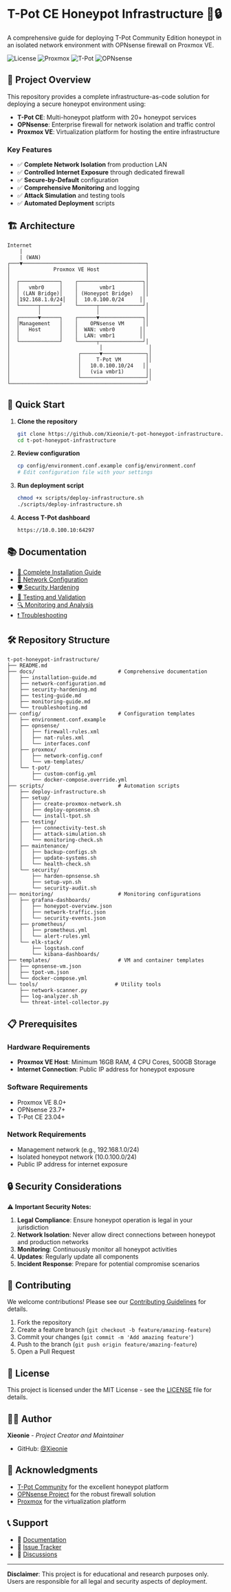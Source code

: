 # T-Pot CE Honeypot Infrastructure 🍯🔒

A comprehensive guide for deploying T-Pot Community Edition honeypot in an isolated network environment with OPNsense firewall on Proxmox VE.

![License](https://img.shields.io/badge/license-MIT-blue.svg)
![Proxmox](https://img.shields.io/badge/Proxmox-VE-orange)
![T-Pot](https://img.shields.io/badge/T--Pot-CE-green)
![OPNsense](https://img.shields.io/badge/OPNsense-Firewall-red)

## 🎯 Project Overview

This repository provides a complete infrastructure-as-code solution for deploying a secure honeypot environment using:

- **T-Pot CE**: Multi-honeypot platform with 20+ honeypot services
- **OPNsense**: Enterprise firewall for network isolation and traffic control
- **Proxmox VE**: Virtualization platform for hosting the entire infrastructure

### Key Features

- ✅ **Complete Network Isolation** from production LAN
- ✅ **Controlled Internet Exposure** through dedicated firewall
- ✅ **Secure-by-Default** configuration
- ✅ **Comprehensive Monitoring** and logging
- ✅ **Attack Simulation** and testing tools
- ✅ **Automated Deployment** scripts

## 🏗️ Architecture

```
Internet
    |
    | (WAN)
┌───▼────────────────────────────────────────┐
│              Proxmox VE Host               │
│                                            │
│  ┌─────────────┐    ┌─────────────────────┐│
│  │   vmbr0     │    │       vmbr1         ││
│  │ (LAN Bridge)│    │ (Honeypot Bridge)   ││
│  │192.168.1.0/24│   │  10.0.100.0/24     ││
│  └──────┬──────┘    └──────┬──────────────┘│
│         │                  │               │
│  ┌──────▼──────┐    ┌──────▼──────────────┐│
│  │Management   │    │    OPNsense VM      ││
│  │   Host      │    │  WAN: vmbr0        ││
│  │             │    │  LAN: vmbr1        ││
│  └─────────────┘    └──────┬──────────────┘│
│                             │               │
│                      ┌──────▼──────────────┐│
│                      │     T-Pot VM        ││
│                      │   10.0.100.10/24   ││
│                      │   (via vmbr1)       ││
│                      └─────────────────────┘│
└────────────────────────────────────────────┘
```

## 🚀 Quick Start

1. **Clone the repository**
   ```bash
   git clone https://github.com/Xieonie/t-pot-honeypot-infrastructure.git
   cd t-pot-honeypot-infrastructure
   ```

2. **Review configuration**
   ```bash
   cp config/environment.conf.example config/environment.conf
   # Edit configuration file with your settings
   ```

3. **Run deployment script**
   ```bash
   chmod +x scripts/deploy-infrastructure.sh
   ./scripts/deploy-infrastructure.sh
   ```

4. **Access T-Pot dashboard**
   ```
   https://10.0.100.10:64297
   ```

## 📚 Documentation

- [📖 Complete Installation Guide](docs/installation-guide.md)
- [🔧 Network Configuration](docs/network-configuration.md)
- [🛡️ Security Hardening](docs/security-hardening.md)
- [🧪 Testing and Validation](docs/testing-guide.md)
- [🔍 Monitoring and Analysis](docs/monitoring-guide.md)
- [❗ Troubleshooting](docs/troubleshooting.md)

## 🛠️ Repository Structure

```
t-pot-honeypot-infrastructure/
├── README.md
├── docs/                           # Comprehensive documentation
│   ├── installation-guide.md
│   ├── network-configuration.md
│   ├── security-hardening.md
│   ├── testing-guide.md
│   ├── monitoring-guide.md
│   └── troubleshooting.md
├── config/                         # Configuration templates
│   ├── environment.conf.example
│   ├── opnsense/
│   │   ├── firewall-rules.xml
│   │   ├── nat-rules.xml
│   │   └── interfaces.conf
│   ├── proxmox/
│   │   ├── network-config.conf
│   │   └── vm-templates/
│   └── t-pot/
│       ├── custom-config.yml
│       └── docker-compose.override.yml
├── scripts/                        # Automation scripts
│   ├── deploy-infrastructure.sh
│   ├── setup/
│   │   ├── create-proxmox-network.sh
│   │   ├── deploy-opnsense.sh
│   │   └── install-tpot.sh
│   ├── testing/
│   │   ├── connectivity-test.sh
│   │   ├── attack-simulation.sh
│   │   └── monitoring-check.sh
│   ├── maintenance/
│   │   ├── backup-configs.sh
│   │   ├── update-systems.sh
│   │   └── health-check.sh
│   └── security/
│       ├── harden-opnsense.sh
│       ├── setup-vpn.sh
│       └── security-audit.sh
├── monitoring/                     # Monitoring configurations
│   ├── grafana-dashboards/
│   │   ├── honeypot-overview.json
│   │   ├── network-traffic.json
│   │   └── security-events.json
│   ├── prometheus/
│   │   ├── prometheus.yml
│   │   └── alert-rules.yml
│   └── elk-stack/
│       ├── logstash.conf
│       └── kibana-dashboards/
├── templates/                      # VM and container templates
│   ├── opnsense-vm.json
│   ├── tpot-vm.json
│   └── docker-compose.yml
└── tools/                         # Utility tools
    ├── network-scanner.py
    ├── log-analyzer.sh
    └── threat-intel-collector.py
```

## 📋 Prerequisites

### Hardware Requirements
- **Proxmox VE Host**: Minimum 16GB RAM, 4 CPU Cores, 500GB Storage
- **Internet Connection**: Public IP address for honeypot exposure

### Software Requirements
- Proxmox VE 8.0+
- OPNsense 23.7+
- T-Pot CE 23.04+

### Network Requirements
- Management network (e.g., 192.168.1.0/24)
- Isolated honeypot network (10.0.100.0/24)
- Public IP address for internet exposure

## 🔒 Security Considerations

⚠️ **Important Security Notes:**

1. **Legal Compliance**: Ensure honeypot operation is legal in your jurisdiction
2. **Network Isolation**: Never allow direct connections between honeypot and production networks
3. **Monitoring**: Continuously monitor all honeypot activities
4. **Updates**: Regularly update all components
5. **Incident Response**: Prepare for potential compromise scenarios

## 🤝 Contributing

We welcome contributions! Please see our [Contributing Guidelines](CONTRIBUTING.md) for details.

1. Fork the repository
2. Create a feature branch (`git checkout -b feature/amazing-feature`)
3. Commit your changes (`git commit -m 'Add amazing feature'`)
4. Push to the branch (`git push origin feature/amazing-feature`)
5. Open a Pull Request

## 📄 License

This project is licensed under the MIT License - see the [LICENSE](LICENSE) file for details.

## 👨‍💻 Author

**Xieonie** - *Project Creator and Maintainer*
- GitHub: [@Xieonie](https://github.com/Xieonie)

## 🙏 Acknowledgments

- [T-Pot Community](https://github.com/telekom-security/tpotce) for the excellent honeypot platform
- [OPNsense Project](https://opnsense.org/) for the robust firewall solution
- [Proxmox](https://www.proxmox.com/) for the virtualization platform

## 📞 Support

- 📖 [Documentation](docs/)
- 🐛 [Issue Tracker](https://github.com/Xieonie/t-pot-honeypot-infrastructure/issues)
- 💬 [Discussions](https://github.com/Xieonie/t-pot-honeypot-infrastructure/discussions)

---

**Disclaimer**: This project is for educational and research purposes only. Users are responsible for all legal and security aspects of deployment.